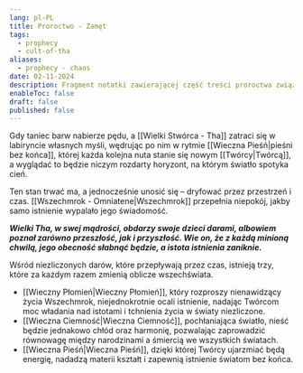 ```yaml
---
lang: pl-PL
title: Proroctwo - Zamęt
tags:
  - prophecy
  - cult-of-tha
aliases:
  - prophecy - chaos
date: 02-11-2024
description: Fragment notatki zawierającej część treści proroctwa związanego z Kultem Wielkiego Tha.
enableToc: false
draft: false
published: false
---
```

Gdy taniec barw nabierze pędu, a [[Wielki Stwórca - Tha]] zatraci się w labiryncie własnych myśli, wędrując po nim w rytmie [[Wieczna Pieśń|pieśni bez końca]], której każda kolejna nuta stanie się nowym [[Twórcy|Twórcą]], a wyglądać to będzie niczym rozdarty horyzont, na którym światło spotyka cień. 

Ten stan trwać ma, a jednocześnie unosić się – dryfować przez przestrzeń i czas.
[[Wszechmrok - Omniatene|Wszechmrok]] przepełnia niepokój, jakby samo istnienie wypalało jego świadomość. 

***Wielki Tha, w swej mądrości, obdarzy swoje dzieci darami, albowiem poznał zarówno przeszłość, jak i przyszłość. Wie on, że z każdą minioną chwilą, jego obecność słabnąć będzie, a istota istnienia zaniknie.***

Wśród niezliczonych darów, które przepływają przez czas, istnieją trzy, które za każdym razem zmienią oblicze wszechświata.
- [[Wieczny Płomień|Wieczny Płomień]], który rozproszy nienawidzący życia Wszechmrok, niejednokrotnie ocali istnienie, nadając Twórcom moc władania nad istotami i tchnienia życia w światy niezliczone.
- [[Wieczna Ciemność|Wieczna Ciemność]], pochłaniająca światło, nieść będzie jednakowo chłód oraz harmonię, pozwalając zaprowadzić równowagę między narodzinami a śmiercią we wszystkich światach.
- [[Wieczna Pieśń|Wieczna Pieśń]], dzięki której Twórcy ujarzmiać będą energię, nadadzą materii kształt i zapewnią istnienie światom bez końca.



